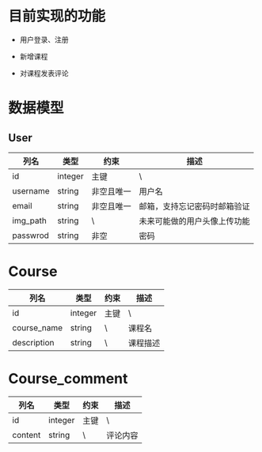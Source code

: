 # 目前实现的功能

- 用户登录、注册

- 新增课程

- 对课程发表评论

# 数据模型

## User

|列名|类型| 约束    | 描述            |
|-|-|-------|---------------|
|id|integer| 主键    | \             |
|username|string| 非空且唯一 | 用户名           |
|email|string| 非空且唯一 | 邮箱，支持忘记密码时邮箱验证 |
|img_path|string| \     |未来可能做的用户头像上传功能|
|passwrod|string| 非空    | 密码            |

# Course

|列名|类型| 约束 | 描述 |
|-|-|----|---|
|id|integer| 主键 | \ |
|course_name|string| \  |课程名|
|description|string| \  |课程描述 |

# Course_comment

|列名|类型| 约束 | 描述   |
|-|-|----|------|
|id|integer| 主键 | \    |
|content|string| \  | 评论内容 |

